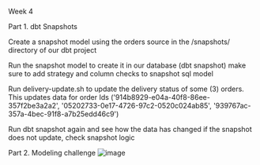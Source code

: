 Week 4 

Part 1. dbt Snapshots

Create a snapshot model using the orders source in the /snapshots/ directory of our dbt project

Run the snapshot model to create it in our database (dbt snapshot)
  make sure to add strategy and column checks to snapshot sql model

Run delivery-update.sh to update the delivery status of some (3) orders. 
  This updates data for order Ids ('914b8929-e04a-40f8-86ee-357f2be3a2a2', '05202733-0e17-4726-97c2-0520c024ab85', '939767ac-357a-4bec-91f8-a7b25edd46c9')

Run dbt snapshot again and see how the data has changed
  if the snapshot does not update, check snapshot logic
  
Part 2. Modeling challenge
![image](https://user-images.githubusercontent.com/20348624/161450807-52f74ce0-1c18-49e8-b298-ebb635e08c43.png)
